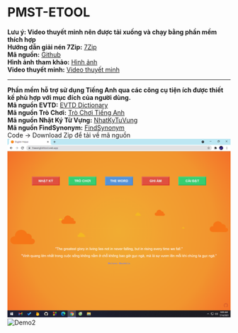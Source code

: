 # PMST-ETOOL
<b>Lưu ý: Video thuyết minh nên được tải xuống và chạy bằng phần mềm thích hợp</b><br>
<b>Hướng dẫn giải nén 7Zip:</b> <a href="https://youtu.be/682t77Pyi7k" target="_blank">7Zip</a><br>
<b>Mã nguồn:</b> <a href="https://github.com/ghelix2004/PMST-ETOOL" target="_blank">Github</a><br>
<b>Hình ảnh tham khảo:</b> <a href="https://drive.google.com/drive/folders/14xmm-kB7Uu06duG9RMyNynHkw4h6p4s3?usp=sharing" target="_blank">Hình ảnh</a><br>
<b>Video thuyết minh:</b> <a href="https://drive.google.com/file/d/1pSKBUjtyKnbIEd9Xuhq6r8f7YzmXaRU7/view?usp=sharing" target="_blank">Video thuyết minh</a>
___
<b>Phần mềm hỗ trợ sử dụng Tiếng Anh qua các công cụ tiện ích được thiết kế phù hợp với mục đích của người dùng.</b> <br>
<b>Mã nguồn EVTD:</b> <a href="https://github.com/ghelix2004/EVTD-Page" target="_blank">EVTD Dictionary</a> <br>
<b>Mã nguồn Trò Chơi:</b> <a href="https://github.com/ghelix2004/Game-With-English" target="_blank">Trò Chơi Tiếng Anh</a> <br> 
<b>Mã nguồn Nhật Ký Từ Vựng:</b> <a href="https://github.com/ghelix2004/nhatkytuvung" target="_blank">NhatKyTuVung</a> <br>
<b>Mã nguồn FindSynonym:</b> <a href="https://github.com/ghelix2004/findsynonym" target="_blank">FindSynonym</a> <br>
Code -> Download Zip để tải về mã nguồn
![Demo](https://raw.githubusercontent.com/ghelix2004/PMST-ETOOL/master/img/Demo.png)
<br>
![Demo2](https://github.com/ghelix2004/PMST-ETOOL/raw/master/M%C3%A3%20XML%20-Theme%20Code%20of%20Blogger/ETOOL%20(28.5).png)
